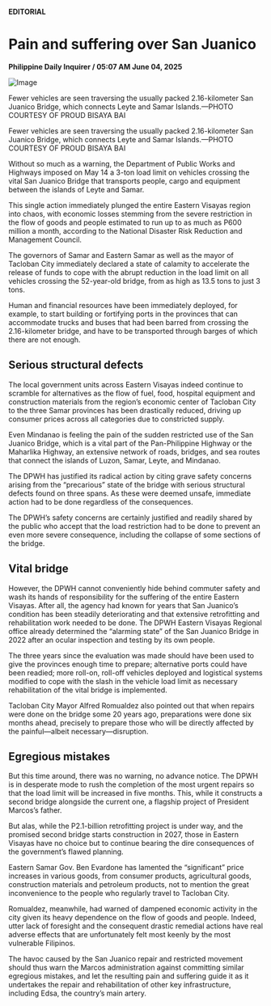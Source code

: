 **EDITORIAL**

# Pain and suffering over San Juanico

****Philippine Daily Inquirer / 05:07 AM June 04, 2025****

![Image](https://raw.githubusercontent.com/github-jl14/scrapy_api/refs/heads/main/images/editorial06042025.png)





Fewer vehicles are seen traversing the usually packed 2.16-kilometer San Juanico Bridge, which connects Leyte and Samar Islands.—PHOTO COURTESY OF PROUD BISAYA BAI


Fewer vehicles are seen traversing the usually packed 2.16-kilometer San Juanico Bridge, which connects Leyte and Samar Islands.—PHOTO COURTESY OF PROUD BISAYA BAI

Without so much as a warning, the Department of Public Works and Highways imposed on May 14 a 3-ton load limit on vehicles crossing the vital San Juanico Bridge that transports people, cargo and equipment between the islands of Leyte and Samar.

This single action immediately plunged the entire Eastern Visayas region into chaos, with economic losses stemming from the severe restriction in the flow of goods and people estimated to run up to as much as P600 million a month, according to the National Disaster Risk Reduction and Management Council.

The governors of Samar and Eastern Samar as well as the mayor of Tacloban City immediately declared a state of calamity to accelerate the release of funds to cope with the abrupt reduction in the load limit on all vehicles crossing the 52-year-old bridge, from as high as 13.5 tons to just 3 tons.

Human and financial resources have been immediately deployed, for example, to start building or fortifying ports in the provinces that can accommodate trucks and buses that had been barred from crossing the 2.16-kilometer bridge, and have to be transported through barges of which there are not enough.

## Serious structural defects

The local government units across Eastern Visayas indeed continue to scramble for alternatives as the flow of fuel, food, hospital equipment and construction materials from the region’s economic center of Tacloban City to the three Samar provinces has been drastically reduced, driving up consumer prices across all categories due to constricted supply.

Even Mindanao is feeling the pain of the sudden restricted use of the San Juanico Bridge, which is a vital part of the Pan-Philippine Highway or the Maharlika Highway, an extensive network of roads, bridges, and sea routes that connect the islands of Luzon, Samar, Leyte, and Mindanao.

The DPWH has justified its radical action by citing grave safety concerns arising from the “precarious” state of the bridge with serious structural defects found on three spans. As these were deemed unsafe, immediate action had to be done regardless of the consequences.

The DPWH’s safety concerns are certainly justified and readily shared by the public who accept that the load restriction had to be done to prevent an even more severe consequence, including the collapse of some sections of the bridge.

## Vital bridge

However, the DPWH cannot conveniently hide behind commuter safety and wash its hands of responsibility for the suffering of the entire Eastern Visayas. After all, the agency had known for years that San Juanico’s condition has been steadily deteriorating and that extensive retrofitting and rehabilitation work needed to be done. The DPWH Eastern Visayas Regional office already determined the “alarming state” of the San Juanico Bridge in 2022 after an ocular inspection and testing by its own people.

The three years since the evaluation was made should have been used to give the provinces enough time to prepare; alternative ports could have been readied; more roll-on, roll-off vehicles deployed and logistical systems modified to cope with the slash in the vehicle load limit as necessary rehabilitation of the vital bridge is implemented.

Tacloban City Mayor Alfred Romualdez also pointed out that when repairs were done on the bridge some 20 years ago, preparations were done six months ahead, precisely to prepare those who will be directly affected by the painful—albeit necessary—disruption.

## Egregious mistakes

But this time around, there was no warning, no advance notice. The DPWH is in desperate mode to rush the completion of the most urgent repairs so that the load limit will be increased in five months. This, while it constructs a second bridge alongside the current one, a flagship project of President Marcos’s father.

But alas, while the P2.1-billion retrofitting project is under way, and the promised second bridge starts construction in 2027, those in Eastern Visayas have no choice but to continue bearing the dire consequences of the government’s flawed planning.

Eastern Samar Gov. Ben Evardone has lamented the “significant” price increases in various goods, from consumer products, agricultural goods, construction materials and petroleum products, not to mention the great inconvenience to the people who regularly travel to Tacloban City.

Romualdez, meanwhile, had warned of dampened economic activity in the city given its heavy dependence on the flow of goods and people. Indeed, utter lack of foresight and the consequent drastic remedial actions have real adverse effects that are unfortunately felt most keenly by the most vulnerable Filipinos.

The havoc caused by the San Juanico repair and restricted movement should thus warn the Marcos administration against committing similar egregious mistakes, and let the resulting pain and suffering guide it as it undertakes the repair and rehabilitation of other key infrastructure, including Edsa, the country’s main artery.